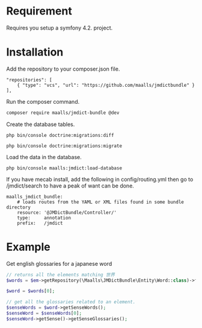 # Requirement

Requires you setup a symfony 4.2. project.

# Installation

Add the repository to your composer.json file.

```
"repositories": [
    { "type": "vcs", "url": "https://github.com/maalls/jmdictbundle" }
],
```

Run the composer command. 
```bash
composer require maalls/jmdict-bundle @dev 
```

Create the database tables.
```
php bin/console doctrine:migrations:diff
```
```
php bin/console doctrine:migrations:migrate
```

Load the data in the database.

```
php bin/console maalls:jmdict:load-database
```

If you have mecab install, add the following in config/routing.yml then go to /jmdict/search to have a peak of want can be done. 
```
maalls_jmdict_bundle:
    # loads routes from the YAML or XML files found in some bundle directory
    resource: '@JMDictBundle/Controller/'
    type:     annotation
    prefix:   /jmdict
```


# Example


Get english glossaries for a japanese word

```php
// returns all the elements matching 世界
$words = $em->getRepository(\Maalls\JMDictBundle\Entity\Word::class)->findBy(["value" => "世界"]);

$word = $words[0];

// get all the glossaries related to an element.
$senseWords = $word->getSenseWords();
$senseWord = $senseWords[0];
$senseWord->getSense()->getSenseGlossaries();
```
